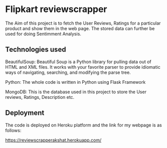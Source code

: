 # Flipkart reviewscrapper
The Aim of this project is to fetch the User Reviews, Ratings for a particular product and show them in the web page. The stored data can further be used for doing Sentimment Analysis.

## Technologies used
BeautifulSoup: Beautiful Soup is a Python library for pulling data out of HTML and XML files. It works with your favorite parser to provide idiomatic ways of navigating, searching, and modifying the parse tree.

Python: The whole code is written in Python using Flask Framework

MongoDB: This is the database used in this project to store the User reviews, Ratings, Description etc.

## Deployment
The code is deployed on Heroku platform and the link for my webpage is as follows:

https://reviewscrapperakshat.herokuapp.com/

